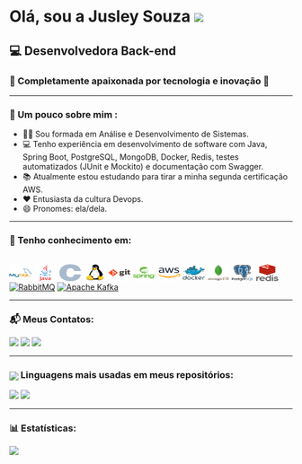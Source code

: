 # Olá, sou a Jusley Souza <img src="https://media.giphy.com/media/mGcNjsfWAjY5AEZNw6/giphy.gif" width="50">
## 💻 Desenvolvedora Back-end 
###  💖 Completamente apaixonada por tecnologia e inovação 💖

---

 ### 🙂 Um pouco sobre mim :

- 👩‍💻 Sou formada em Análise e Desenvolvimento de Sistemas.
- 💻 Tenho experiência em desenvolvimento de software com Java, Spring Boot, PostgreSQL, MongoDB, Docker, Redis, testes automatizados (JUnit e Mockito) e documentação com Swagger.
- 📚 Atualmente estou estudando para tirar a minha segunda certificação AWS.
- ❤️ Entusiasta da cultura Devops.
- 😄 Pronomes: ela/dela.

---

### 🧠 Tenho conhecimento em:
<div style="display: inline-block"><br> 
  <img align="center" alt="MySQL" height="30" width="40" src="https://raw.githubusercontent.com/devicons/devicon/master/icons/mysql/mysql-original-wordmark.svg">
  <img align="center" alt="Java" height="30" width="40" src="https://raw.githubusercontent.com/devicons/devicon/master/icons/java/java-original-wordmark.svg">
  <img align="center" alt="C" height="30" width="40" src="https://raw.githubusercontent.com/devicons/devicon/master/icons/c/c-original.svg">
  <img align="center" alt="Linux" height="30" width="40" src="https://raw.githubusercontent.com/devicons/devicon/master/icons/linux/linux-original.svg">
  <img align="center" alt="Git" height="30" width="40" src="https://raw.githubusercontent.com/devicons/devicon/master/icons/git/git-original-wordmark.svg">
  <img align="center" alt="Spring" height="30" width="40" src="https://raw.githubusercontent.com/devicons/devicon/master/icons/spring/spring-original-wordmark.svg">
  <a href="https://aws.amazon.com/" target="_blank"><img align="center" alt="AWS" height="30" width="40" src="https://raw.githubusercontent.com/devicons/devicon/master/icons/amazonwebservices/amazonwebservices-original-wordmark.svg"></a>
  <a href="https://www.docker.com/" target="_blank"><img align="center" alt="Docker" height="30" width="40" src="https://raw.githubusercontent.com/devicons/devicon/master/icons/docker/docker-original-wordmark.svg"></a>
  <a href="https://www.mongodb.com/" target="_blank"><img align="center" alt="MongoDB" height="30" width="40" src="https://raw.githubusercontent.com/devicons/devicon/master/icons/mongodb/mongodb-original-wordmark.svg"></a>
  <a href="https://www.postgresql.org/" target="_blank"><img align="center" alt="PostgreSQL" height="30" width="40" src="https://raw.githubusercontent.com/devicons/devicon/master/icons/postgresql/postgresql-original-wordmark.svg"></a>
  <a href="https://redis.io/" target="_blank"><img align="center" alt="Redis" height="30" width="40" src="https://raw.githubusercontent.com/devicons/devicon/master/icons/redis/redis-original-wordmark.svg"></a>
  <a href="https://www.rabbitmq.com/" target="_blank"><img align="center" alt="RabbitMQ" height="30" width="40" src="https://cdn.worldvectorlogo.com/logos/rabbitmq.svg"></a>
  <a href="https://kafka.apache.org/" target="_blank"><img align="center" alt="Apache Kafka" height="30" width="40" src="https://cdn.worldvectorlogo.com/logos/apache-kafka.svg"></a>
</div>

---
  
### 📬 Meus Contatos: 
  <a href="https://www.linkedin.com/in/jusley-souza-4a6934216/" target="_blank"><img src="https://img.shields.io/badge/-LinkedIn-%230077B5?style=for-the-badge&logo=linkedin&logoColor=white" target="_blank"></a> 
  <a href="mailto:jusleyfreitas27@gmail.com" target="_blank"><img src="https://img.shields.io/badge/-Gmail-D14836?style=for-the-badge&logo=gmail&logoColor=white" target="_blank"></a>
  <a href="https://instagram.com/jusley.souza.7" target="_blank"><img src="https://img.shields.io/badge/-Instagram-%23E4405F?style=for-the-badge&logo=instagram&logoColor=white" target="_blank"></a>
 
---
    
###  <img align='center' src="https://media.giphy.com/media/M9gbBd9nbDrOTu1Mqx/giphy.gif" width="35"> Linguagens mais usadas em meus repositórios: <br>
  
<img height="165em" src="https://github-readme-stats.vercel.app/api?username=JusleySouza&show_icons=true&theme=radical&include_all_commits=true&count_private=true"/>
<img height="165em" src="https://github-readme-stats.vercel.app/api/top-langs/?username=JusleySouza&layout=compact&langs_count=7&theme=radical"/>

---

### 📊 Estatísticas:
<p align = "left">
<img  src="https://github-readme-streak-stats.herokuapp.com/?user=JusleySouza&show_icons=true&locale=en&layout=compact&theme=radical&line_height=1" />
</p> 
